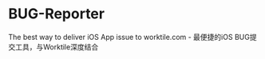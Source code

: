 # BUG-Reporter
The best way to deliver iOS App issue to worktile.com - 最便捷的iOS BUG提交工具，与Worktile深度结合

